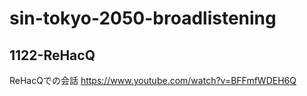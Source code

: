 # sin-tokyo-2050-broadlistening

## 1122-ReHacQ
ReHacQでの会話
https://www.youtube.com/watch?v=BFFmfWDEH6Q
